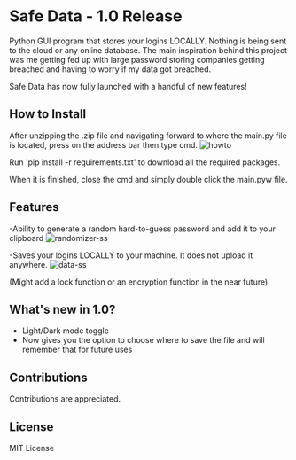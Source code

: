 # Safe Data - 1.0 Release


 Python GUI program that stores your logins LOCALLY. Nothing is being sent to the cloud or any online database. The main inspiration behind this project was me getting fed up with large password storing companies getting breached and having to worry if my data got breached. 

Safe Data has now fully launched with a handful of new features!


## How to Install 
After unzipping the .zip file and navigating forward to where the main.py file is located, press on the address bar then type cmd.
![howto](https://user-images.githubusercontent.com/15097797/207977194-3e161530-18eb-4beb-99d3-f19d815392e8.png)

Run 'pip install -r requirements.txt' to download all the required packages.

When it is finished, close the cmd and simply double click the main.pyw file.

## Features
-Ability to generate a random hard-to-guess password and add it to your clipboard
![randomizer-ss](https://user-images.githubusercontent.com/15097797/208266407-855d870d-600b-40c7-9e3a-9713fe384f5c.png)


-Saves your logins LOCALLY to your machine. It does not upload it anywhere.
![data-ss](https://user-images.githubusercontent.com/15097797/208266440-90f0823c-4430-4230-89cd-842d8ec0bd72.png)


(Might add a lock function or an encryption function in the near future)
## What's new in 1.0?
- Light/Dark mode toggle
- Now gives you the option to choose where to save the file and will remember that for future uses

## Contributions
Contributions are appreciated.
## License
MIT License